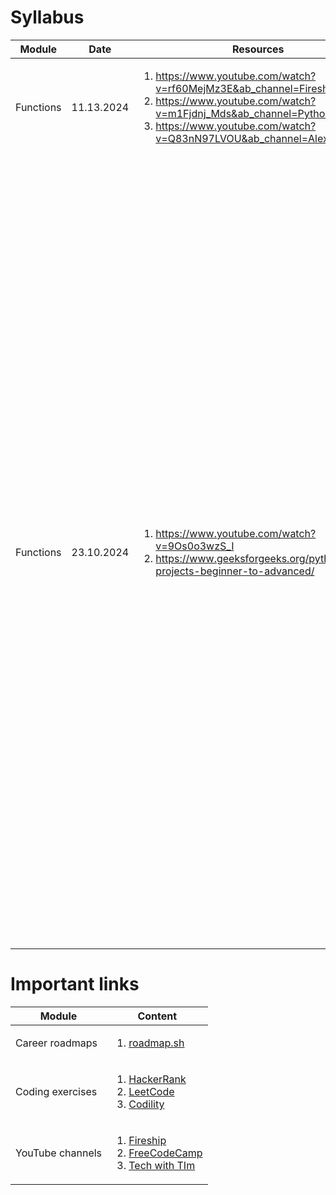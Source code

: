# Syllabus


|                        Module                        |                         Date                        |                         Resources                        |                         Homework                        |
| ---------------------------------------------------- | --------------------------------------------------- | -------------------------------------------------------- | ------------------------------------------------------- |
|                     Functions                        |                       11.13.2024                    |      <ol><li>https://www.youtube.com/watch?v=rf60MejMz3E&ab_channel=Fireship</li><li>https://www.youtube.com/watch?v=m1Fjdnj_Mds&ab_channel=PythonSimplified</li><li>https://www.youtube.com/watch?v=Q83nN97LVOU&ab_channel=AlexHyett</li></ol>         | [Recursion exersices](/recursion.ipynb) |
|                     Functions                        |                       23.10.2024                    |      <ol><li>https://www.youtube.com/watch?v=9Os0o3wzS_I</li><li>https://www.geeksforgeeks.org/python-projects-beginner-to-advanced/</li></ol>         |  <p>Write a function in Python that prints the numbers from 1 to 100, but:</p><ol><li>For multiples of 3, print "Fizz" instead of the number.</li><li>For multiples of 5, print "Buzz" instead of the number.</li><li>For numbers which are multiples of both 3 and 5, print "FizzBuzz".</li></ol>Advanced requirements:<ul><li>Add a feature that allows the user to specify a range of numbers (e.g., from 1 to 50, from 10 to 200).</li><li>Extend the program to take two custom numbers as parameters (e.g., instead of 3 and 5, allow the user to input other values) and apply the FizzBuzz rules for those new numbers.</li></ul> |


# Important links 


| Module | Content |
| ------ | ------- |
| Career roadmaps    | <ol><li>[roadmap.sh](https://roadmap.sh/)</li></ol> |
| Coding exercises   | <ol><li>[HackerRank](https://www.hackerrank.com/)</li><li>[LeetCode](https://leetcode.com/)</li><li>[Codility](https://www.codility.com/)</li></ol> |
| YouTube channels   | <ol><li>[Fireship](https://www.youtube.com/@Fireship)</li><li>[FreeCodeCamp](https://www.youtube.com/@freecodecamp)</li><li>[Tech with TIm](https://www.youtube.com/@TechWithTim)</li></ol> |
                                                               

